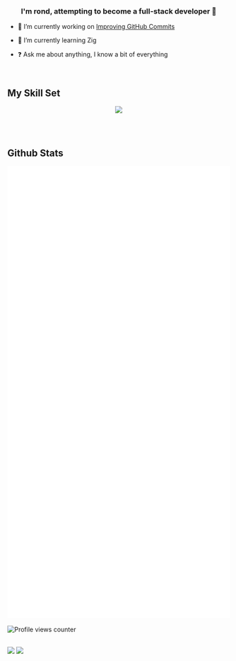 ### <div align="center">I'm rond, attempting to become a full-stack developer 🚀</div>  
  

- 🔭 I’m currently working on [Improving GitHub Commits](https://github.com/rondDev)  
  

- 🌱 I’m currently learning Zig
  

- ❓ Ask me about anything, I know a bit of everything
  

<br/>  


## My Skill Set  
<table align="center"><tr>

<p align="center">
  <a href="https://skillicons.dev">
    <img src="https://skillicons.dev/icons?i=ae,cs,css,discord,emacs,express,figma,github,html,ai,js,linux,lua,md,mongodb,neovim,nextjs,nodejs,ps,postgres,pr,prisma,py,react,regex,rust,svelte,tailwind,ts,zig" />
  </a>
</p>

</tr></table>

<br/>  


## Github Stats  

<picture>
  <img src="/github-metrics.svg" alt="Metrics">
</picture>

<br/>  

![Profile views counter](https://komarev.com/ghpvc/?username=ronddev&&style=flat-square)  
  

<br/>  

<div align="left">
            <a href="https://www.buymeacoffee.com/rond" target="_blank" style="display: inline-block;">
                <img
                    src="https://img.shields.io/badge/Donate-Buy%20Me%20A%20Coffee-orange.svg?style=flat-square&logo=buymeacoffee" 
                    align="left"
                />
            </a>
            <a href="https://ko-fi.com/ronddev" target="_blank" style="display: inline-block;">
                <img
                    src="https://img.shields.io/badge/Donate-Ko--fi-F16061.svg?style=flat-square&logo=ko-fi" 
                    align="left"
                />
            </a></div>
